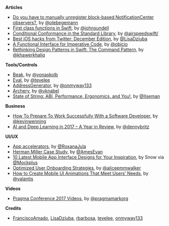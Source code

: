 **Articles**

* [Do you have to manually unregister block-based NotificationCenter observers?](https://oleb.net/blog/2018/01/notificationcenter-removeobserver/), by [@olebegemann](https://twitter.com/olebegemann)
* [First class functions in Swift](https://www.swiftbysundell.com/posts/first-class-functions-in-swift), by [@johnsundell](https://twitter.com/johnsundell)
* [Conditional Conformance in the Standard Library](https://swift.org/blog/conditional-conformance/), by [@airspeedswift/](https://twitter.com/airspeedswift/)
* [Best iOS hacks from Twitter: December Edition](http://pxlme.me/U6F-TaYh), by [@LisaDziuba](https://twitter.com/LisaDziuba)
* [A Functional Interface for Imperative Code](https://www.objc.io/blog/2018/01/09/justified-flow-layout/), by [@objcio](https://twitter.com/objcio)
* [Rethinking Design Patterns in Swift: The Command Pattern](https://khawerkhaliq.com/blog/swift-design-patterns-command-pattern/), by [@khawerkhaliq](https://twitter.com/khawerkhaliq)

**Tools/Controls**

* [Beak](https://github.com/yonaskolb/Beak), by [@yonaskolb](https://twitter.com/yonaskolb)
* [Eval](https://github.com/tevelee/Eval), by [@tevelee](https://twitter.com/tevelee)
* [AddressGenerator](https://github.com/onmyway133/AddressGenerator), by [@onmyway133](https://twitter.com/onmyway133)
* [Archery](https://github.com/vknabel/Archery), by [@vknabel](https://twitter.com/vknabel)
* [State of String: ABI, Performance, Ergonomics, and You!](https://gist.github.com/milseman/bb39ef7f170641ae52c13600a512782f), by [@Ilseman](https://twitter.com/Ilseman)


**Business**

* [How To Prepare To Work Successfully With a Software Developer](http://martiancraft.com/blog/2018/01/dev-checklist/), by [@kevinwenning](https://twitter.com/kevinwenning)
* [AI and Deep Learning in 2017 – A Year in Review](http://www.wildml.com/2017/12/ai-and-deep-learning-in-2017-a-year-in-review/), by [@dennybritz](https://twitter.com/dennybritz)

**UI/UX**

* [App accelerators](http://engineering.nodesagency.com/articles/iOS/App-Accelerators/), by [@RoxanaJula](https://twitter.com/RoxanaJula)
* [Herman Miller Case Study](https://medium.com/portfolio-of-evan-ames/herman-miller-liveos-case-study-3984a6e509b8), by [@AmesEvan](https://twitter.com/AmesEvan)
* [10 Latest Mobile App Interface Designs for Your Inspiration](https://www.mockplus.com/blog/post/mobile-app-ui-design-in-2018), by Snow via [@Mockplus](https://twitter.com/Mockplus)
* [Optimized User Onboarding Strategies](https://medium.com/@aliceemmwalker/optimized-user-onboarding-strategies-432792be190a), by [@aliceemmwalker](https://twitter.com/aliceemmwalker)
* [How to Create Mobile UI Animations That Meet Users’ Needs](https://yalantis.com/blog/how-to-create-mobile-ui-animations-that-meet-users-needs/), by [@yalantis](https://twitter.com/yalantis)

**Videos**

* [Pragma Conference 2017 Videos](https://www.youtube.com/watch?v=yiE1R0qd1Gg&list=PLAVm70iJlMuvrV8Ut6fDQN-_X5AhPFtux), by [@pragmamarkorg](https://twitter.com/pragmamarkorg)

**Credits**

* [FranciscoAmado](https://github.com/FranciscoAmado), [LisaDziuba](https://github.com/LisaDziuba), [rbarbosa](https://github.com/rbarbosa), [tevelee](https://github.com/tevelee), [onmyway133](https://github.com/onmyway133)
